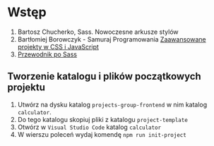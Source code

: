 # Wstęp
 
 1. Bartosz Chucherko,  Sass. Nowoczesne arkusze stylów
 2. Bartłomiej Borowczyk - Samuraj Programowania [Zaawansowane projekty w CSS i JavaScript](https://www.udemy.com/course/zaawansowane-projekty-w-css-i-javascript/learn/lecture/15379826#overview)
 3. [Przewodnik po Sass](https://sass-guidelin.es/pl/)
  
## Tworzenie katalogu i plików początkowych projektu

1. Utwórz na dysku katalog `projects-group-frontend` w nim katalog `calculator`. 
2. Do tego katalogu skopiuj pliki z katalogu `project-template`
3. Otwórz w `Visual Studio Code` katalog `calculator` 
4. W wierszu poleceń wydaj komendę `npm run init-project`

